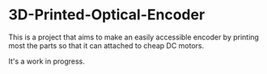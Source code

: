 # 3D-Printed-Optical-Encoder

This is a project that aims to make an easily accessible encoder by printing most the parts so that it can attached to cheap DC motors.

It's a work in progress.
